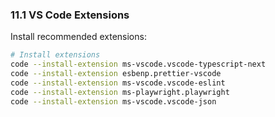 ### 11.1 VS Code Extensions

Install recommended extensions:

```bash
# Install extensions
code --install-extension ms-vscode.vscode-typescript-next
code --install-extension esbenp.prettier-vscode
code --install-extension ms-vscode.vscode-eslint
code --install-extension ms-playwright.playwright
code --install-extension ms-vscode.vscode-json
```
